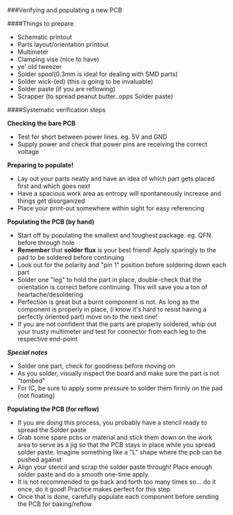 ###Verifying and populating a new PCB

####Things to prepare
- Schematic printout
- Parts layout/orientation printout
- Multimeter
- Clamping vise (nice to have)
- ye' old tweezer
- Solder spool(0.3mm is ideal for dealing with SMD parts)
- Solder wick-(ed) (this is going to be invaluable)
- Solder paste (if you are reflowing)
- Scrapper (to spread peanut butter..opps Solder paste)

####Systematic verification steps

**Checking the bare PCB**
- Test for short between power lines. eg. 5V and GND
- Supply power and check that power pins are receiving the correct voltage

**Preparing to populate!**
- Lay out your parts neatly and have an idea of which part gets placed first and which goes next
- Have a spacious work area as entropy will spontaneously increase and things get disorganized
- Place your print-out somewhere within sight for easy referencing

**Populating the PCB (by hand)**
- Start off by populating the smallest and toughest package. eg. QFN before through hole
- **Remember** that **solder flux** is your best friend! Apply sparingly to the pad to be soldered before continuing
- Look out for the polarity and "pin 1" position before soldering down each part
- Solder one "leg" to hold the part in place, double-check that the orientation is correct before continuing. This will save you a ton of heartache/desoldering
- Perfection is great but a burnt component is not. As long as the component is properly in place, (i know it's hard to resist having a perfectly oriented part) move on to the next one!
- If you are not confident that the parts are properly soldered, whip out your trusty multimeter and test for connector from each leg to the respective end-point

***Special notes***
- Solder one part, check for goodness before moving on
- As you solder, visually inspect the board and make sure the part is not "tombed"
- For IC, be sure to apply some pressure to solder them firmly on the pad (not floating)

**Populating the PCB (for reflow)**
- If you are doing this process, you probably have a stencil ready to spread the Solder paste
- Grab some spare pcbs or material and stick them down on the work area to serve as a jig so that the PCB stays in place while you spread solder paste. Imagine something like a "L" shape where the pcb can be pushed against
- Align your stencil and scrap the solder paste through! Place enough solder paste and do a smooth one-time apply.
- It is not recommended to go back and forth too many times so... do it once, do it good! Practice makes perfect for this step
- Once that is done, carefully populate each component before sending the PCB for baking/reflow
